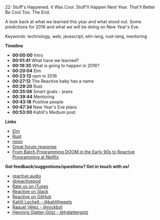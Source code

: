 22: Stuff's Happened. It Was Cool. Stuff'll Happen Next Year. That'll Better Be Cool Too. The End.

A look back at what we learned this year and what stood out. Some predictions for 2016 and what we will be doing on New Year's Eve.

Keywords: technology, web, javascript, elm-lang, rust-lang, mentoring

**Timeline**

 - **00:00:00** Intro
 - **00:01:41** What have we learned?
 - **00:19:35** What is going to happen in 2016?
 - **00:20:04** Elm
 - **00:23:13** npm in 2016
 - **00:27:12** The Reactive baby has a name
 - **00:29:20** Rust
 - **00:35:06** Smart goals - jeans
 - **00:39:44** Mentoring
 - **00:43:18** Positive people
 - **00:47:34** New Year's Eve plans
 - **00:53:00** Kahlil's Medium post

**Links**

 - [Elm](http://elm-lang.org/)
 - [Rust](https://www.rust-lang.org/)
 - [neon](https://github.com/rustbridge/neon)
 - [Great forum response](http://discuss.jsonapi.org/t/downside-to-serialising-json-api-as-xml/250)
 - [From Batch Programming DOOM in the Early 90s to Reactive Programming at Netflix](https://medium.com/@kahlil/from-batch-programming-doom-in-the-early-90s-to-reactive-programming-at-netflix-77548c2badf7#.ijwrv0pyk)

**Got feedback/suggestions/questions? Get in touch with us!**

 - [reactive.audio][1]
 - [@reactivepod][2]
 - [Rate us on iTunes][7]
 - [Reactive on Slack][6]
 - [Reactive on GitHub][8]
 - [Kahlil Lechelt - @kahliltweets][3]
 - [Raquel Vélez - @rockbot][4]
 - [Henning Glatter-Götz - @hglattergotz][5]

[1]: http://reactive.audio "Reactive on the web"
[2]: https://twitter.com/reactivepod "Send us your feedback"
[3]: https://twitter.com/kahliltweets "Ping me on Twitter"
[4]: https://twitter.com/rockbot "The best way to get in touch with me ... don't even try email"
[5]: https://twitter.com/hglattergotz "Ping me on Twitter"
[6]: https://reactive-slack.herokuapp.com/ "Reactive on Slack"
[7]: https://itunes.apple.com/us/podcast/reactive/id1020286000 "Rate us on iTunes"
[8]: https://github.com/reactivepod "Reactive GitHub Org"
